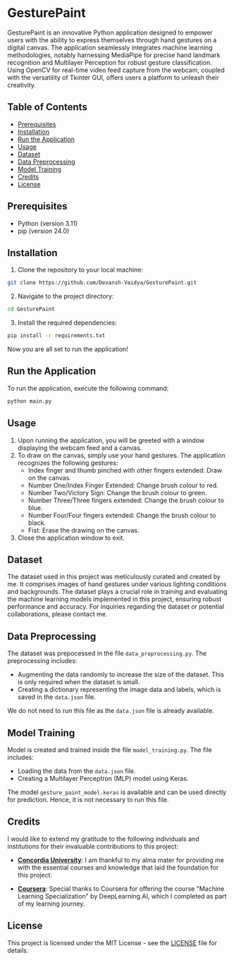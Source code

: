 # GesturePaint

GesturePaint is an innovative Python application designed to empower users with the ability to express themselves through hand gestures on a digital canvas. The application seamlessly integrates machine learning methodologies, notably harnessing MediaPipe for precise hand landmark recognition and Multilayer Perception for robust gesture classification. Using OpenCV for real-time video feed capture from the webcam, coupled with the versatility of Tkinter GUI, offers users a platform to unleash their creativity.

## Table of Contents

- [Prerequisites](#prerequisites)
- [Installation](#installation)
- [Run the Application](#run-the-application)
- [Usage](#usage)
- [Dataset](#dataset)
- [Data Preprocessing](#data-preprocessing)
- [Model Training](#model-training)
- [Credits](#credits)
- [License](#license)

## Prerequisites

- Python (version 3.11)
- pip (version 24.0)

## Installation

1. Clone the repository to your local machine:

```bash
git clone https://github.com/Devansh-Vaidya/GesturePaint.git
```

2. Navigate to the project directory:

```bash
cd GesturePaint
```

3. Install the required dependencies:

```bash
pip install -r requirements.txt
```

Now you are all set to run the application!

## Run the Application

To run the application, execute the following command:

```bash
python main.py
```

## Usage

1. Upon running the application, you will be greeted with a window displaying the webcam feed and a canvas.
2. To draw on the canvas, simply use your hand gestures. The application recognizes the following gestures:
    - Index finger and thumb pinched with other fingers extended: Draw on the canvas.
    - Number One/Index Finger Extended: Change brush colour to red.
    - Number Two/Victory Sign: Change the brush colour to green.
    - Number Three/Three fingers extended: Change the brush colour to blue.
    - Number Four/Four fingers extended: Change the brush colour to black.
    - Fist: Erase the drawing on the canvas.
3. Close the application window to exit.

## Dataset

The dataset used in this project was meticulously curated and created by me. It comprises images of hand gestures under various lighting conditions and backgrounds. The dataset plays a crucial role in training and evaluating the machine learning models implemented in this project, ensuring robust performance and accuracy. For inquiries regarding the dataset or potential collaborations, please contact me.

## Data Preprocessing

The dataset was prepocessed in the file `data_preprocessing.py`. The preprocessing includes:

- Augmenting the data randomly to increase the size of the dataset. This is only required when the dataset is small.
- Creating a dictionary representing the image data and labels, which is saved in the `data.json` file.

We do not need to run this file as the `data.json` file is already available.

## Model Training

Model is created and trained inside the file `model_training.py`. The file includes:

- Loading the data from the `data.json` file.
- Creating a Multilayer Perceptron (MLP) model using Keras.

The model `gesture_paint_model.keras` is available and can be used directly for prediction. Hence, it is not necessary to run this file.

## Credits

I would like to extend my gratitude to the following individuals and institutions for their invaluable contributions to this project:

- **[Concordia University](https://www.concordia.ca/)**: I am thankful to my alma mater for providing me with the essential courses and knowledge that laid the foundation for this project.

- **[Coursera](https://www.coursera.org/)**: Special thanks to Coursera for offering the course "Machine Learning Specialization" by DeepLearning.AI, which I completed as part of my learning journey.

## License

This project is licensed under the MIT License - see the [LICENSE](LICENSE) file for details.
